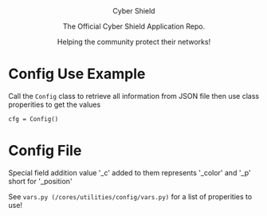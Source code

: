 <div align="center"> 
Cyber Shield
<p>The Official Cyber Shield Application Repo.</p>
<p>Helping the community protect their networks!</p>
</div>

# Config Use Example
Call the ``Config`` class to retrieve all information from JSON file then use class properities to get the values
```
cfg = Config()
```

# Config File
Special field addition value '_c' added to them represents '_color' and '_p' short for '_position'

See ``vars.py (/cores/utilities/config/vars.py)`` for a list of properities to use!